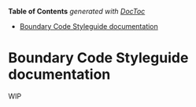 <!-- START doctoc generated TOC please keep comment here to allow auto update -->
<!-- DON'T EDIT THIS SECTION, INSTEAD RE-RUN doctoc TO UPDATE -->
**Table of Contents**  *generated with [DocToc](https://github.com/thlorenz/doctoc)*

- [Boundary Code Styleguide documentation](#boundary-code-styleguide-documentation)

<!-- END doctoc generated TOC please keep comment here to allow auto update -->

# Boundary Code Styleguide documentation

WIP